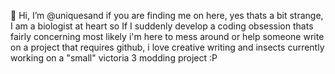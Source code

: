 👋 Hi, I’m @uniquesand
if you are finding me on here, yes thats a bit strange, I am a biologist at heart so If I suddenly develop a coding obsession thats fairly concerning
most likely i'm here to mess around or help someone write on a project that requires github, i love creative writing and insects
  currently working on a "small" victoria 3 modding project :P
